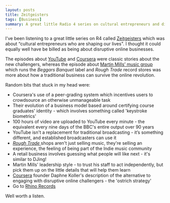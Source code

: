 ```yaml
---
layout: posts
title: Zeitgeisters
tags: [Business]
summary: A great little Radio 4 series on cultural entrepreneurs and disruptive web businesses.
---
```


I've been listening to a great little series on R4 called [Zeitgeisters](http://www.bbc.co.uk/programmes/b02zbyxh) which was about “cultural entrepreneurs who are shaping our lives". I thought it could equally well have be billed as being about disruptive online businesses. 

The episodes about [YouTube](http://www.bbc.co.uk/programmes/b0366wms) and [Coursera](http://www.bbc.co.uk/programmes/b036j3qc) were classic stories about the new challengers, whereas the episode about [Martin Mills’ music group](http://www.bbc.co.uk/programmes/b02xxvbz) which runs the *Beggars Banquet* label and *Rough Trade* record stores was more about how a traditional business can survive the online revolution. 

Random bits that stuck in my head were:

* Coursera's use of a peer-grading system which incentives users to crowdsource an otherwise unmanageable task
* Their evolution of a business model based around certifying course graduates' identity - which involves something called 'keystroke biometrics'
* 100 hours of video are uploaded to YouTube every minute - the equivalent every nine days of the BBC's entire output over 90 years
* YouTube isn't a replacement for traditional broadcasting  - it’s something different, and established broadcasters can use it
* [*Rough Trade* ](http://www.roughtrade.com/) shops aren't just selling music, they're selling an experience, the feeling of being part of the Indie music community
* A retail business involves guessing what people will like next - it's similar to DJing!
* Martin Mills' leadership style - to trust his staff to act independently, but pick them up on the little details that will help them learn
* [Coursera](https://www.coursera.org/) founder Daphne Koller's description of the alternative to engaging with disruptive online challengers - the 'ostrich strategy'
* Go to [Rhino Records](http://www.youtube.com/watch?v=9SIjAbvCHKI)

Well worth a listen. 



